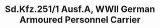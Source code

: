 ---
layout: product
title: "Sd.Kfz.251/1 Ausf.A, WWII German Armoured Personnel Carrier"
price: "4000" 
desc: "Maketa"
img_path: "/assets/img/ICM 35101.webp"
brand: "N/A"
available: false
special_offer: false
new: false
soon: false
cat: "010000"
subcat: "013600"
subsubcat: "0N/A"
sifra: "ICM 35101"
popular: false
---